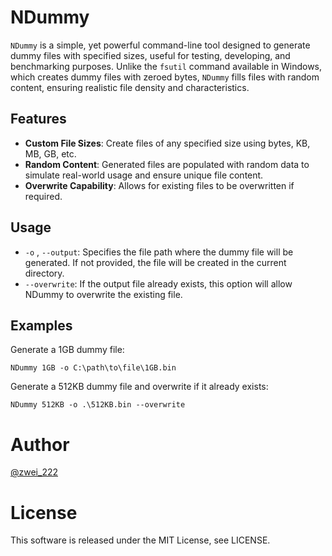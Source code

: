 # NDummy
`NDummy` is a simple, yet powerful command-line tool designed to generate dummy files with specified sizes, useful for testing, developing, and benchmarking purposes. Unlike the `fsutil` command available in Windows, which creates dummy files with zeroed bytes, `NDummy` fills files with random content, ensuring realistic file density and characteristics.

## Features
- __Custom File Sizes__: Create files of any specified size using bytes, KB, MB, GB, etc.
- __Random Content__: Generated files are populated with random data to simulate real-world usage and ensure unique file content.
- __Overwrite Capability__: Allows for existing files to be overwritten if required.

## Usage
- `-o` , `--output`: Specifies the file path where the dummy file will be generated. If not provided, the file will be created in the current directory.
- `--overwrite`: If the output file already exists, this option will allow NDummy to overwrite the existing file.

## Examples
Generate a 1GB dummy file:

```
NDummy 1GB -o C:\path\to\file\1GB.bin
```

Generate a 512KB dummy file and overwrite if it already exists:

```
NDummy 512KB -o .\512KB.bin --overwrite
```

# Author
[@zwei_222](https://twitter.com/zwei_222)

# License
This software is released under the MIT License, see LICENSE.
